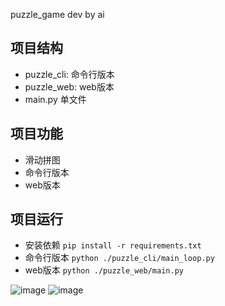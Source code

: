 puzzle_game dev by ai

## 项目结构

- puzzle_cli: 命令行版本
- puzzle_web: web版本
- main.py 单文件



## 项目功能
- 滑动拼图
- 命令行版本
- web版本


## 项目运行
- 安装依赖
``` pip install -r requirements.txt ```
- 命令行版本
``` python ./puzzle_cli/main_loop.py ```
- web版本
``` python ./puzzle_web/main.py ```


![image](./public/image.png)
![image](./public/image2.png)
